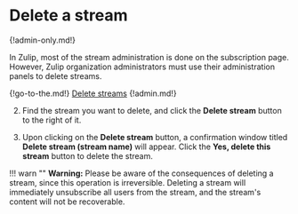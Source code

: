 # Delete a stream

{!admin-only.md!}

In Zulip, most of the stream administration is done on the subscription page.
However, Zulip organization administrators must use their administration panels
to delete streams.

{!go-to-the.md!} [Delete streams](/#administration/streams-list-admin)
{!admin.md!}

2. Find the stream you want to delete, and click the **Delete stream** button to
the right of it.

3. Upon clicking on the **Delete stream** button, a confirmation window titled
**Delete stream (stream name)** will appear. Click the **Yes, delete this stream**
button to delete the stream.

!!! warn ""
    **Warning:** Please be aware of the consequences of deleting a stream,
    since this operation is irreversible. Deleting a stream will immediately
    unsubscribe all users from the stream, and the stream's content will not be
    recoverable.
